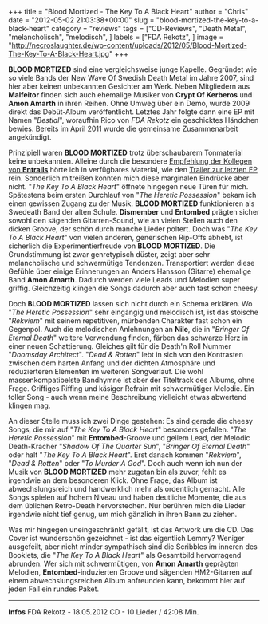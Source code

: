 +++
title = "Blood Mortized - The Key To A Black Heart"
author = "Chris"
date = "2012-05-02 21:03:38+00:00"
slug = "blood-mortized-the-key-to-a-black-heart"
category = "reviews"
tags = ["CD-Reviews", "Death Metal", "melancholisch", "melodisch", ]
labels = ["FDA Rekotz", ]
image = "http://necroslaughter.de/wp-content/uploads/2012/05/Blood-Mortized-The-Key-To-A-Black-Heart.jpg"
+++

**BLOOD MORTIZED** sind eine vergleichsweise junge Kapelle. Gegründet wie so viele Bands der New Wave Of Swedish Death Metal im Jahre 2007, sind hier aber keinen unbekannten Gesichter am Werk. Neben Mitgliedern aus **Malfeitor** finden sich auch ehemalige Musiker von **Crypt Of Kerberos** und **Amon Amarth** in ihren Reihen. Ohne Umweg über ein Demo, wurde 2009 direkt das Debüt-Album veröffentlicht. Letztes Jahr folgte dann eine EP mit Namen "_Bestial_", woraufhin Rico von _FDA Rekotz_ ein geschicktes Händchen bewies. Bereits im April 2011 wurde die gemeinsame Zusammenarbeit angekündigt.

Prinzipiell waren **BLOOD MORTIZED** trotz überschaubarem Tonmaterial keine unbekannten. Alleine durch die besondere <a href="http://necroslaughter.de/2011/11/entrails-fur-und-wider-des-internets/" title="Entrails – Für und Wider des Internets">Empfehlung der Kollegen von **Entrails**</a> hörte ich in verfügbares Material, wie den <a href="http://www.youtube.com/watch?v=c7TzE9Okeyg">Trailer zur letzten EP</a> rein. Sonderlich mitreißen konnten mich diese marginalen Eindrücke aber nicht. "_The Key To A Black Heart_" öffnete hingegen neue Türen für mich. Spätestens beim ersten Durchlauf von "_The Heretic Possession_" bekam ich einen gewissen Zugang zu der Musik. **BLOOD MORTIZED** funktionieren als Swedeath Band der alten Schule. **Dismember** und **Entombed** prägten sicher sowohl den sägenden Gitarren-Sound, wie an vielen Stellen auch den dicken Groove, der schön durch manche Lieder poltert. Doch was "_The Key To A Black Heart_" von vielen anderen, generischen Rip-Offs abhebt, ist sicherlich die Experimentierfreude von **BLOOD MORTIZED**. Die Grundstimmung ist zwar genretypisch düster, zeigt aber sehr melancholische und schwermütige Tendenzen. Transportiert werden diese Gefühle über einige Erinnerungen an Anders Hansson (Gitarre) ehemalige Band **Amon Amarth**. Dadurch werden viele Leads und Melodien super griffig. Gleichzeitig klingen die Songs dadurch aber auch fast schon cheesy.

Doch **BLOOD MORTIZED** lassen sich nicht durch ein Schema erklären. Wo "_The Heretic Possession_" sehr eingängig und melodisch ist, ist das stoische "_Rekviem_" mit seinem repetitiven, mürbenden Charakter fast schon ein Gegenpol. Auch die melodischen Anlehnungen an **Nile**, die in "_Bringer Of Eternal Death_" weitere Verwendung finden, färben das schwarze Herz in einer neuen Schattierung. Gleiches gilt für die Death'n Roll Nummer "_Doomsday Architect_". "_Dead & Rotten_" lebt in sich von den Kontrasten zwischen dem harten Anfang und der dichten Atmosphäre und reduzierteren Elementen im weiteren Songverlauf. Die wohl massenkompatibelste Bandhymne ist aber der Titeltrack des Albums, ohne Frage. Griffiges Riffing und käsiger Refrain mit schwermütiger Melodie. Ein toller Song - auch wenn meine Beschreibung vielleicht etwas abwertend klingen mag.

An dieser Stelle muss ich zwei Dinge gestehen: Es sind gerade die cheesy Songs, die mir auf "_The Key To A Black Heart_" besonders gefallen. "_The Heretic Possession_" mit **Entombed**-Groove und geilem Lead, der Melodic Death-Kracher "_Shadow Of The Quarter Sun_", "_Bringer Of Eternal Death_" oder halt "_The Key To A Black Heart_". Erst danach kommen "_Rekviem_", "_Dead & Rotten_" oder "_To Murder A God_".
Doch auch wenn ich nun der Musik von **BLOOD MORTIZED** mehr zugetan bin als zuvor, fehlt es irgendwie an dem besonderen Klick. Ohne Frage, das Album ist abwechslungsreich und handwerklich mehr als ordentlich gemacht. Alle Songs spielen auf hohem Niveau und haben deutliche Momente, die aus dem üblichen Retro-Death hervorstechen. Nur berühren mich die Lieder irgendwie nicht tief genug, um mich gänzlich in ihren Bann zu ziehen.

Was mir hingegen uneingeschränkt gefällt, ist das Artwork um die CD. Das Cover ist wunderschön gezeichnet - ist das eigentlich Lemmy? Weniger ausgefeilt, aber nicht minder sympathisch sind die Scribbles im inneren des Booklets, die "_The Key To A Black Heart_" als Gesamtbild hervorragend abrunden. Wer sich mit schwermütigen, von **Amon Amarth** geprägten Melodien, **Entombed**-induzierten Groove und sägenden HM2-Gitarren auf einem abwechslungsreichen Album anfreunden kann, bekommt hier auf jeden Fall ein rundes Paket.



---
**Infos**
FDA Rekotz - 18.05.2012
CD - 10 Lieder / 42:08 Min.
